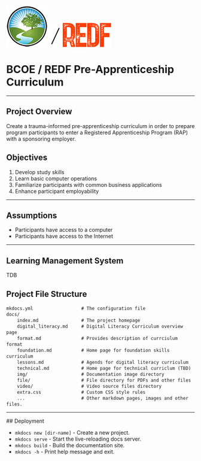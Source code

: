 <img src="img/logo_bcoe.png"><img src="img/slash.png"><img src="img/REDF_logo.png">
# BCOE / REDF Pre-Apprenticeship Curriculum
<hr>

## Project Overview
Create a trauma-informed pre-apprenticeship curriculum in order to prepare program participants to enter a Registered Apprenticeship Program (RAP) with a sponsoring employer. 

## Objectives
1. Develop study skills
2. Learn basic computer operations
3. Familiarize participants with common business applications
4. Enhance participant employability
<hr>

## Assumptions
- Participants have access to a computer
- Participants have access to the Internet

<hr>

## Learning Management System
TDB

## Project File Structure

    mkdocs.yml                  # The configuration file
    docs/
        index.md                # The project homepage
        digital_literacy.md     # Digital Literacy Curriculum overview page
        format.md               # Provides description of currciulum format
        foundation.md           # Home page for foundation skills curriculum
        lessons.md              # Agends for digital literacy curriculum 
        technical.md            # Home page for technical curriclum (TBD)
        img/                    # Documentation image directory
        file/                   # File directory for PDFs and other files
        video/                  # Video source files directory
        extra.css               # Custom CSS style rules
        ...                     # Other markdown pages, images and other files.



<hr>
## Deployment


* `mkdocs new [dir-name]` - Create a new project.
* `mkdocs serve` - Start the live-reloading docs server.
* `mkdocs build` - Build the documentation site.
* `mkdocs -h` - Print help message and exit.